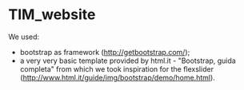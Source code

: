 # TIM_website

We used:
- bootstrap as framework (http://getbootstrap.com/);
- a very very basic template provided by html.it - "Bootstrap, guida completa" from which we took inspiration for the flexslider (http://www.html.it/guide/img/bootstrap/demo/home.html).
